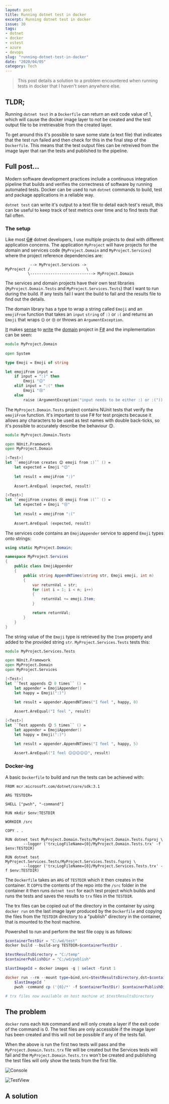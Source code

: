 ```yaml
---
layout: post
title: Running dotnet test in docker
excerpt: Running dotnet test in docker
issue: 30
tags: 
- dotnet
- docker
- vstest
- azure
- devops
slug: "running-dotnet-test-in-docker"
date: "2020/04/05"
category: Tech
---
```


> This post details a solution to a problem encountered when running tests in docker that I haven't seen anywhere else.

## TLDR;

Running `dotnet test` in a `Dockerfile` can return an exit code value of 1, which will cause the docker image layer to not be created and the test output file to be irretrievable from the created layer.

To get around this it's possible to save some state (a text file) that indicates that the test run failed and then check for this in the final step of the `Dockerfile`. This means that the test output files can be retreived from the image layer that ran the tests and published to the pipeline. 


## Full post...

Modern software development practices include a continuous integration pipeline that builds and verifies the correctness of software by running automated tests. Docker can be used to run `dotnet` commands to build, test and package applications in a reliable way.

`dotnet test` can write it's output to a text file to detail each test's result, this can be useful to keep track of test metrics over time and to find tests that fail often. 

### The setup

Like most [~~C#~~](https://twitter.com/DotNetIsCSharp) dotnet developers, I use multiple projects to deal with different application concerns. The application `MyProject` will have projects for the domain and services code (`MyProject.Domain` and `MyProject.Services`) where the project reference dependencies are:

```
           --> MyProject.Services ->
MyProject /                         \
          \----------------------------> MyProject.Domain
```

The services and domain projects have their own test libraries (`MyProject.Domain.Tests` and `MyProject.Services.Tests`) that I want to run during the build. If any tests fail I want the build to fail and the results file to find out the details.


The domain library has a type to wrap a string called `Emoji` and an `emojiFrom` function that takes an `input` `string` of `:)` or `:(`  and returns an `Emoji` that wraps `😊` or `😢` or throws an `ArgumentException`.  

[It](https://www.youtube.com/watch?v=US8QG9I1XW0) makes [sense](https://twitter.com/bomret/status/1244535855416512512) to [write](https://blog.scottlogic.com/2018/06/01/magical-domain-modelling-with-fsharp.html) the [domain](https://www.youtube.com/watch?v=PLFl95c-IiU) project in [F#](https://www.youtube.com/watch?v=UXeFR5RQnjs) and the implementation can be seen:

``` fsharp
module MyProject.Domain
    
open System

type Emoji = Emoji of string

let emojiFrom input =
    if input = ":)" then
        Emoji "😊"
    elif input = ":(" then
        Emoji "😢"
    else
        raise (ArgumentException("input needs to be either :) or :("))
```

The `MyProject.Domain.Tests` project contains NUnit tests that verify the `emojiFrom` function. It's important to use F# for test projects because it allows any characters to be used as test names with double back-ticks, so it's possible to accurately describe the behaviour 😊.

``` fsharp
module MyProject.Domain.Tests

open NUnit.Framework
open MyProject.Domain

[<Test>]
let ``emojiFrom creates 😊 emoji from :)`` () =
    let expected = Emoji "😊"
    
    let result = emojiFrom ":)"
    
    Assert.AreEqual (expected, result)

[<Test>]
let ``emojiFrom creates 😢 emoji from :(`` () =
    let expected = Emoji "😢" 
    
    let result = emojiFrom ":("
    
    Assert.AreEqual (expected, result)
```

The services code contains an `EmojiAppender` service to append `Emoji` types onto strings:

``` csharp
using static MyProject.Domain;

namespace MyProject.Services
{
    public class EmojiAppender
    {
        public string AppendNTimes(string str, Emoji emoji, int n)
        {
            var returnVal = str;
            for (int i = 1; i < n; i++)
            {
                returnVal += emoji.Item;
            }

            return returnVal;
        }
    }
}
```

The string value of the `Emoji` type is retrieved by the `Item` property and added to the provided string `str`. `MyProject.Services.Tests` tests this:

``` fsharp
module MyProject.Services.Tests

open NUnit.Framework
open MyProject.Domain
open MyProject.Services

[<Test>]
let ``Test appends 😊 0 times`` () =
    let appender = EmojiAppender()
    let happy = Emoji(":)")

    let result = appender.AppendNTimes("I feel ", happy, 0)
    
    Assert.AreEqual("I feel ", result)

[<Test>]
let ``Test appends 😊 5 times`` () =
    let appender = EmojiAppender()
    let happy = Emoji(":)")

    let result = appender.AppendNTimes("I feel ", happy, 5)
    
    Assert.AreEqual("I feel 😊😊😊😊😊", result)
```



### Docker-ing

A basic `Dockerfile` to build and run the tests can be achieved with:

``` docker
FROM mcr.microsoft.com/dotnet/core/sdk:3.1

ARG TESTDIR=

SHELL ["pwsh", "-command"]

RUN mkdir $env:TESTDIR

WORKDIR /src

COPY . .

RUN dotnet test MyProject.Domain.Tests/MyProject.Domain.Tests.fsproj \
        --logger ('trx;LogFileName={0}/MyProject.Domain.Tests.trx' -f $env:TESTDIR)

RUN dotnet test MyProject.Services.Tests/MyProject.Services.Tests.fsproj \
        --logger ('trx;LogFileName={0}/MyProject.Services.Tests.trx' -f $env:TESTDIR)
```

The `Dockerfile` takes an `ARG` of `TESTDIR` which it then creates in the container. 
It `COPY`s the contents of the repo into the `/src` folder in the container it then runs `dotnet test` for each test project which builds and runs the tests and saves the results to `trx` files in the `TESTDIR`.

The trx files can be copied out of the directory in the container by using `docker run` on the last image layer produced by the `Dockerfile` and copying the files from the `TESTDIR` directory to a "publish" directory in the container, that is mounted to the host machine.

Powershell to run and perform the test file copy is as follows:

``` powershell
$containerTestDir = "C:/wd/test"
docker build --build-arg TESTDIR=$containerTestDir .

$testResultsDirectory = "C:/temp"
$containerPublishDir = "C:/wd/publish"

$lastImageId = docker images -q | select -first 1

docker run --rm --mount type=bind,src=$testResultsDirectory,dst=$containerPublishDir `
    $lastImageId `
    pwsh -command cp ('{0}/*' -f $containerTestDir) $containerPublishDir

# trx files now available on host machine at $testResultsDirectory
```

## The problem

`docker` runs each `RUN` command and will only create a layer if the exit code of the command is 0. The test files are only accessible if the image layer has been created and this will not be possible if any of the tests fail.

When the above is run the first two tests will pass and the `MyProject.Domain.Tests.trx` file will be created but the Services tests will fail and the `MyProject.Domain.Tests.trx` won't be created and publishing the test files will only show the tests from the first file.

![Console](/images/docknet-test/FailedConsole.jpg)

![TestView](/images/docknet-test/FailedTestView.jpg)

## A solution

